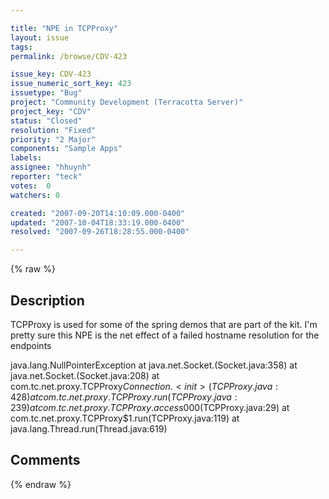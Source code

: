 ```yaml
---

title: "NPE in TCPProxy"
layout: issue
tags: 
permalink: /browse/CDV-423

issue_key: CDV-423
issue_numeric_sort_key: 423
issuetype: "Bug"
project: "Community Development (Terracotta Server)"
project_key: "CDV"
status: "Closed"
resolution: "Fixed"
priority: "2 Major"
components: "Sample Apps"
labels: 
assignee: "hhuynh"
reporter: "teck"
votes:  0
watchers: 0

created: "2007-09-20T14:10:09.000-0400"
updated: "2007-10-04T18:33:19.000-0400"
resolved: "2007-09-26T18:28:55.000-0400"

---
```




{% raw %}



## Description

<div markdown="1" class="description">

TCPProxy is used for some of the spring demos that are part of the kit. I'm pretty sure this NPE is the net effect of a failed hostname resolution for the endpoints

java.lang.NullPointerException
          at java.net.Socket.<init>(Socket.java:358)
          at java.net.Socket.<init>(Socket.java:208)
          at com.tc.net.proxy.TCPProxy$Connection.<init>(TCPProxy.java:428)
          at com.tc.net.proxy.TCPProxy.run(TCPProxy.java:239)
          at com.tc.net.proxy.TCPProxy.access$000(TCPProxy.java:29)
          at com.tc.net.proxy.TCPProxy$1.run(TCPProxy.java:119)
          at java.lang.Thread.run(Thread.java:619)


</div>

## Comments



{% endraw %}
